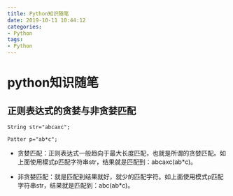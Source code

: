 ```yaml
---
title: Python知识随笔
date: 2019-10-11 10:44:12
categories:
- Python
tags:
- Python
---
```


# python知识随笔

## 正则表达式的贪婪与非贪婪匹配

`String str="abcaxc"; `

`Patter p="ab*c";`

- 贪婪匹配：正则表达式一般趋向于最大长度匹配，也就是所谓的贪婪匹配。如上面使用模式p匹配字符串str，结果就是匹配到：abcaxc(ab*c)。

- 非贪婪匹配：就是匹配到结果就好，就少的匹配字符。如上面使用模式p匹配字符串str，结果就是匹配到：abc(ab*c)。